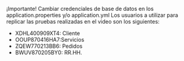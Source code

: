 ¡Importante!
Cambiar credenciales de base de datos en los application.properties y/o application.yml
Los usuarios a utilizar para replicar las pruebas realizadas en el video son los siguientes:
-  XDHL400909XT4: Cliente
-  OOUP870416HA7:Servicios
-  ZQEW770213BB6: Pedidos
-  BWUV870205BY0: RR.HH.
